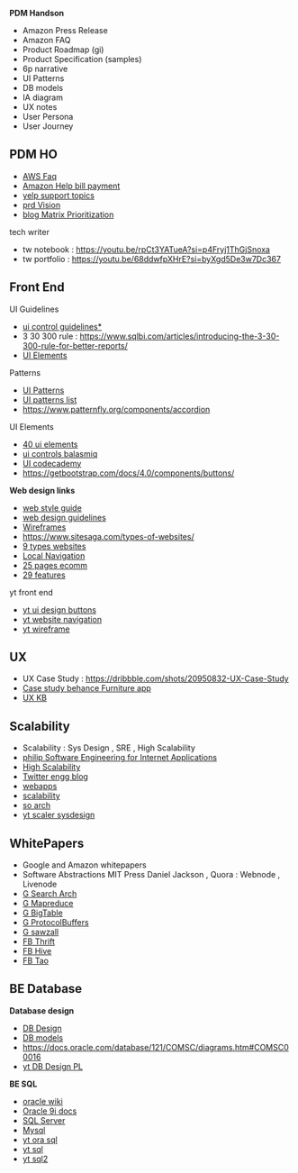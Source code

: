 **PDM Handson**
* Amazon Press Release 
* Amazon FAQ 
* Product Roadmap (gi) 
* Product Specification (samples)
* 6p narrative
* UI Patterns 
* DB models
* IA diagram 
* UX notes 
* User Persona  
* User Journey
  
## PDM HO
* [AWS Faq](https://aws.amazon.com/faqs/?nc1=f_dr)
* [Amazon Help bill payment](https://www.amazon.in/gp/help/customer/display.html/ref=hp_left_v4_sib?ie=UTF8&nodeId=GXT32ZG3PV7UZCFA)
* [yelp support topics](https://biz.yelp.com/support-center)
* [prd Vision](https://www.yegor256.com/2014/10/20/how-we-write-product-vision.html)
* [blog Matrix Prioritization](https://www.mindtheproduct.com/enter-matrix-lean-prioritisation/)

tech writer
* tw notebook : https://youtu.be/rpCt3YATueA?si=p4Fryj1ThGjSnoxa
* tw portfolio : https://youtu.be/68ddwfpXHrE?si=byXgd5De3w7Dc367

## Front End
UI Guidelines
* [ui control guidelines*](https://balsamiq.com/learn/ui-control-guidelines/)
* 3 30 300 rule : https://www.sqlbi.com/articles/introducing-the-3-30-300-rule-for-better-reports/
* [UI Elements](https://www.usability.gov/how-to-and-tools/methods/user-interface-elements.html)

Patterns
* [UI Patterns](https://ui-patterns.com/patterns)
* [UI patterns list](https://design.mindsphere.io/patterns/button.html)
* https://www.patternfly.org/components/accordion

UI Elements
* [40 ui elements](https://blog.logrocket.com/ux-design/40-essential-ui-elements/)
* [ui controls balasmiq](https://balsamiq.com/learn/courses/intro-to-ui-design/ui-controls/)
* [UI codecademy](https://www.codecademy.com/resources/docs/uiux/button)
* https://getbootstrap.com/docs/4.0/components/buttons/

**Web design links**
* [web style guide](https://webstyleguide.com/wsg3/index.html)
* [web design guidelines](https://designsystem.digital.gov/)
* [Wireframes](https://webdesign.tutsplus.com/a-beginners-guide-to-wireframing--webdesign-7399a)
* https://www.sitesaga.com/types-of-websites/
* [9 types websites](https://99designs.com/blog/web-digital/types-of-websites/)
* [Local Navigation](https://www.nngroup.com/articles/local-navigation/)
* [25 pages ecomm](https://www.barrelny.com/posts/25-must-have-pages-for-your-ecommerce-website)
* [29 features](https://www.searchenginejournal.com/ecommerce-guide/must-have-website-features/)  

yt front end
* [yt ui design buttons](https://www.youtube.com/watch?v=tJNR_7W_5RM&list=PLmMyXRtEtJEaMk5au5y8p8avI5kJuQPHS&index=5&pp=gAQBiAQB)
* [yt website navigation](https://www.youtube.com/watch?v=r8m2wM7eXeU&list=PLmMyXRtEtJEaMk5au5y8p8avI5kJuQPHS&index=4&pp=gAQBiAQB)
* [yt wireframe](https://www.youtube.com/watch?v=iXzFCPYv0qw&list=PLmMyXRtEtJEbzzh2OnU7P_przHSaoMmal&index=1&pp=gAQBiAQB)


## UX
* UX Case Study : https://dribbble.com/shots/20950832-UX-Case-Study
* [Case study behance Furniture app](https://www.behance.net/gallery/132194189/Furniture-App-UIUX-Case-Study)
* [UX KB](https://uxknowledgebase.com/table-of-contents-4d24ed5114ac)

## Scalability
* Scalability : Sys Design , SRE , High Scalability 
* [philip Software Engineering for Internet Applications](https://philip.greenspun.com/seia/)
* [High Scalability](http://highscalability.com/all-time-favorites/)
* [Twitter engg blog](https://blog.twitter.com/engineering/en_us)
* [webapps](https://www.youtube.com/watch?v=_higfXfhjdo&list=PLmMyXRtEtJEb0qXMQIZEvGmTDqDLuxkCA&index=8&pp=gAQBiAQB)
* [scalability](https://www.youtube.com/watch?v=EWS_CIxttVw&list=PLmMyXRtEtJEb0qXMQIZEvGmTDqDLuxkCA&index=12&pp=gAQBiAQB)
* [so arch](https://www.youtube.com/watch?v=TWaLeC-kmyU&list=PLmMyXRtEtJEb0qXMQIZEvGmTDqDLuxkCA&index=7&pp=gAQBiAQB)
* [yt scaler sysdesign](https://www.youtube.com/watch?v=P_eh1b6vE-4&list=PLmMyXRtEtJEZUAhYNKCpOBP5tlEP7Ky9h&index=12&pp=gAQBiAQB)

## WhitePapers
* Google and Amazon whitepapers
* Software Abstractions MIT Press Daniel Jackson , Quora : Webnode , Livenode
* [G Search Arch](https://www.spyfu.com/blog/how-do-search-engines-work/)
* [G Mapreduce](https://static.googleusercontent.com/media/research.google.com/en//archive/mapreduce-osdi04.pdf)
* [G BigTable](https://static.googleusercontent.com/media/research.google.com/en//archive/bigtable-osdi06.pdf) 
* [G ProtocolBuffers](https://spline.de/talks/protobuf.pdf) 
* [G sawzall](https://static.googleusercontent.com/media/research.google.com/en//archive/sawzall-sciprog.pdf)
* [FB Thrift](https://www.ijedr.org/papers/IJEDR2102030.pdf)
* [FB Hive](https://web.cse.ohio-state.edu/~zhang.574/Hive-ICDE10.pdf)
* [FB Tao](https://www.usenix.org/system/files/conference/atc13/atc13-bronson.pdf)


## BE Database
**Database design**
* [DB Design](https://web.csulb.edu/colleges/coe/cecs/dbdesign/dbdesign.php?page=intro.html)
* [DB models](https://web.archive.org/web/20210508051645/http://www.databaseanswers.org/data_models/index_all_models.htm)
* https://docs.oracle.com/database/121/COMSC/diagrams.htm#COMSC00016
* [yt DB Design PL](https://youtube.com/playlist?list=PLZDOU071E4v6epq3GS0IqZicZc3xwwBN_&si=oRGQtHil9Jhwgkmn)

**BE SQL**
* [oracle wiki](https://en.wikiversity.org/wiki/Oracle_SQL_Fundamentals)
* [Oracle 9i docs](https://docs.oracle.com/cd/B10501_01/index.htm)
* [SQL Server](https://www.sqlservertutorial.net/sql-server-basics/sql-server-select-into/)
* [Mysql](https://www.mysqltutorial.org/getting-started-with-mysql/)
* [yt ora sql](https://www.youtube.com/watch?v=uIsRVBtwXM4)
* [yt sql](https://www.youtube.com/watch?v=p3qvj9hO_Bo&list=PLmMyXRtEtJEaMk5au5y8p8avI5kJuQPHS&index=6&pp=gAQBiAQB)
* [yt sql2](https://www.youtube.com/watch?v=uIsRVBtwXM4&list=PLmMyXRtEtJEaMk5au5y8p8avI5kJuQPHS&index=7&pp=gAQBiAQB)



